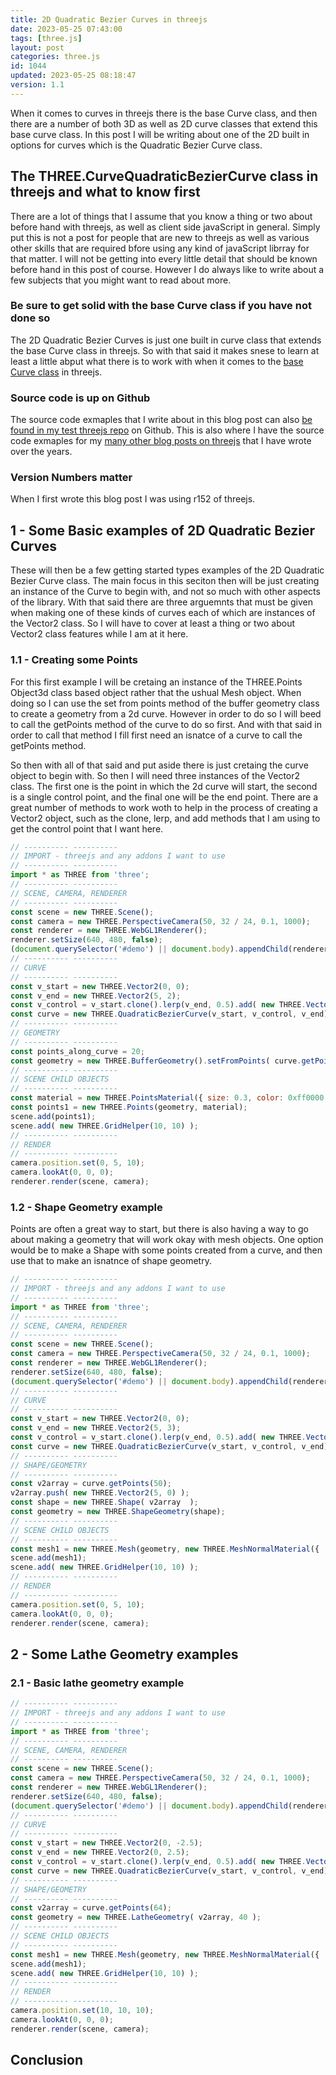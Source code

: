 ```yaml
---
title: 2D Quadratic Bezier Curves in threejs
date: 2023-05-25 07:43:00
tags: [three.js]
layout: post
categories: three.js
id: 1044
updated: 2023-05-25 08:18:47
version: 1.1
---
```


When it comes to curves in threejs there is the base Curve class, and then there are a number of both 3D as well as 2D curve classes that extend this base curve class. In this post I will be writing about one of the 2D built in options for curves which is the Quadratic Bezier Curve class.

<!-- more -->


## The THREE.CurveQuadraticBezierCurve class in threejs and what to know first

There are a lot of things that I assume that you know a thing or two about before hand with threejs, as well as client side javaScript in general. Simply put this is not a post for people that are new to threejs as well as various other skills that are required bfore using any kind of javaScript librray for that matter. I will not be getting into every little detail that should be known before hand in this post of course. However I do always like to write about a few subjects that you might want to read about more.

### Be sure to get solid with the base Curve class if you have not done so

The 2D Quadratic Bezier Curves is just one built in curve class that extends the base Curve class in threejs. So with that said it makes snese to learn at least a little abput what there is to work with when it comes to the [base Curve class](/2022/06/17/threejs-curve/) in threejs.

### Source code is up on Github

The source code exmaples that I write about in this blog post can also [be found in my test threejs repo](https://github.com/dustinpfister/test_threejs/tree/master/views/forpost/threejs-curve-quadratic-bezier-curve) on Github. This is also where I have the source code exmaples for my [many other blog posts on threejs](/categories/three-js/) that I have wrote over the years.

### Version Numbers matter

When I first wrote this blog post I was using r152 of threejs.

## 1 - Some Basic examples of 2D Quadratic Bezier Curves

These will then be a few getting started types examples of the 2D Quadratic Bezier Curve class. The main focus in this seciton then will be just creating an instance of the Curve to begin with, and not so much with other aspects of the library. With that said there are three arguemnts that must be given when making one of these kinds of curves each of which are instances of the Vector2 class. So I will have to cover at least a thing or two about Vector2 class features while I am at it here.

### 1.1 - Creating some Points

For this first example I will be cretaing an instance of the THREE.Points Object3d class based object rather that the ushual Mesh object. When doing so I can use the set from points method of the buffer geometry class to create a geometry from a 2d curve. However in order to do so I will beed to call the getPoints method of the curve to do so first. And with that said in order to call that method I fill first need an isnatce of a curve to call the getPoints method.

So then with all of that said and put aside there is just cretaing the curve object to begin with. So then I will need three instances of the Vector2 class. The first one is the point in which the 2d curve will start, the second is a single control point, and the final one will be the end point. There are a great number of methods to work woth to help in the process of creating a Vector2 object, such as the clone, lerp, and add methods that I am using to get the control point that I want here.

```js
// ---------- ----------
// IMPORT - threejs and any addons I want to use
// ---------- ----------
import * as THREE from 'three';
// ---------- ----------
// SCENE, CAMERA, RENDERER
// ---------- ----------
const scene = new THREE.Scene();
const camera = new THREE.PerspectiveCamera(50, 32 / 24, 0.1, 1000);
const renderer = new THREE.WebGL1Renderer();
renderer.setSize(640, 480, false);
(document.querySelector('#demo') || document.body).appendChild(renderer.domElement);
// ---------- ----------
// CURVE
// ---------- ----------
const v_start = new THREE.Vector2(0, 0);
const v_end = new THREE.Vector2(5, 2);
const v_control = v_start.clone().lerp(v_end, 0.5).add( new THREE.Vector2(-5, 5) );
const curve = new THREE.QuadraticBezierCurve(v_start, v_control, v_end);
// ---------- ----------
// GEOMETRY
// ---------- ----------
const points_along_curve = 20;
const geometry = new THREE.BufferGeometry().setFromPoints( curve.getPoints( points_along_curve ) );
// ---------- ----------
// SCENE CHILD OBJECTS
// ---------- ----------
const material = new THREE.PointsMaterial({ size: 0.3, color: 0xff0000 });
const points1 = new THREE.Points(geometry, material);
scene.add(points1);
scene.add( new THREE.GridHelper(10, 10) );
// ---------- ----------
// RENDER
// ---------- ----------
camera.position.set(0, 5, 10);
camera.lookAt(0, 0, 0);
renderer.render(scene, camera);
```

### 1.2 - Shape Geometry example

Points are often a great way to start, but there is also having a way to go about making a geometry that will work okay with mesh objects. One option would be to make a Shape with some points created from a curve, and then use that to make an isnatnce of shape geometry.

```js
// ---------- ----------
// IMPORT - threejs and any addons I want to use
// ---------- ----------
import * as THREE from 'three';
// ---------- ----------
// SCENE, CAMERA, RENDERER
// ---------- ----------
const scene = new THREE.Scene();
const camera = new THREE.PerspectiveCamera(50, 32 / 24, 0.1, 1000);
const renderer = new THREE.WebGL1Renderer();
renderer.setSize(640, 480, false);
(document.querySelector('#demo') || document.body).appendChild(renderer.domElement);
// ---------- ----------
// CURVE
// ---------- ----------
const v_start = new THREE.Vector2(0, 0);
const v_end = new THREE.Vector2(5, 3);
const v_control = v_start.clone().lerp(v_end, 0.5).add( new THREE.Vector2(-2, 1) );
const curve = new THREE.QuadraticBezierCurve(v_start, v_control, v_end);
// ---------- ----------
// SHAPE/GEOMETRY
// ---------- ----------
const v2array = curve.getPoints(50);
v2array.push( new THREE.Vector2(5, 0) );
const shape = new THREE.Shape( v2array  );
const geometry = new THREE.ShapeGeometry(shape);
// ---------- ----------
// SCENE CHILD OBJECTS
// ---------- ----------
const mesh1 = new THREE.Mesh(geometry, new THREE.MeshNormalMaterial({  side: THREE.DoubleSide }));
scene.add(mesh1);
scene.add( new THREE.GridHelper(10, 10) );
// ---------- ----------
// RENDER
// ---------- ----------
camera.position.set(0, 5, 10);
camera.lookAt(0, 0, 0);
renderer.render(scene, camera);
```

## 2 - Some Lathe Geometry examples

### 2.1 - Basic lathe geometry example

```js
// ---------- ----------
// IMPORT - threejs and any addons I want to use
// ---------- ----------
import * as THREE from 'three';
// ---------- ----------
// SCENE, CAMERA, RENDERER
// ---------- ----------
const scene = new THREE.Scene();
const camera = new THREE.PerspectiveCamera(50, 32 / 24, 0.1, 1000);
const renderer = new THREE.WebGL1Renderer();
renderer.setSize(640, 480, false);
(document.querySelector('#demo') || document.body).appendChild(renderer.domElement);
// ---------- ----------
// CURVE
// ---------- ----------
const v_start = new THREE.Vector2(0, -2.5);
const v_end = new THREE.Vector2(0, 2.5);
const v_control = v_start.clone().lerp(v_end, 0.5).add( new THREE.Vector2(5, 7) );
const curve = new THREE.QuadraticBezierCurve(v_start, v_control, v_end);
// ---------- ----------
// SHAPE/GEOMETRY
// ---------- ----------
const v2array = curve.getPoints(64);
const geometry = new THREE.LatheGeometry( v2array, 40 );
// ---------- ----------
// SCENE CHILD OBJECTS
// ---------- ----------
const mesh1 = new THREE.Mesh(geometry, new THREE.MeshNormalMaterial({  side: THREE.DoubleSide }));
scene.add(mesh1);
scene.add( new THREE.GridHelper(10, 10) );
// ---------- ----------
// RENDER
// ---------- ----------
camera.position.set(10, 10, 10);
camera.lookAt(0, 0, 0);
renderer.render(scene, camera);
```

## Conclusion


